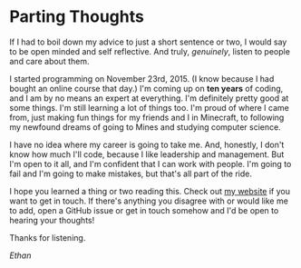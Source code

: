 # Parting Thoughts

If I had to boil down my advice to just a short sentence or two,
I would say to be open minded and self reflective. And truly,
*genuinely*, listen to people and care about them.

I started programming on November 23rd, 2015. (I know because I had
bought an online course that day.) I'm coming up on **ten years** of coding,
and I am by no means an expert at everything. I'm definitely pretty good
at some things. I'm still learning a lot of things too. I'm proud of
where I came from, just making fun things for my friends and I in Minecraft,
to following my newfound dreams of going to Mines and studying computer science.

I have no idea where my career is going to take me. And, honestly,
I don't know how much I'll code, because I like leadership and management. But
I'm open to it all, and I'm confident that I can work with people. I'm going
to fail and I'm going to make mistakes, but that's all part of the ride.

I hope you learned a thing or two reading this. Check out [my website](https://ezrichards.github.io)
if you want to get in touch. If there's anything you disagree with or would
like me to add, open a GitHub issue or get in touch somehow and I'd be open to
hearing your thoughts!

Thanks for listening.

*Ethan*
